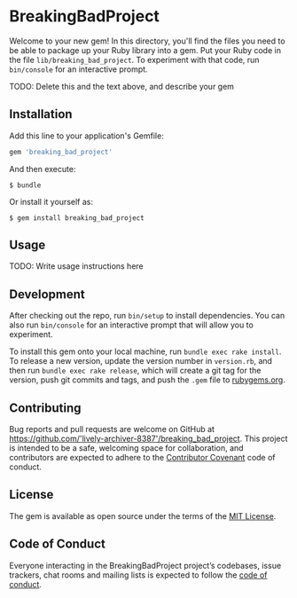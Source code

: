# BreakingBadProject

Welcome to your new gem! In this directory, you'll find the files you need to be able to package up your Ruby library into a gem. Put your Ruby code in the file `lib/breaking_bad_project`. To experiment with that code, run `bin/console` for an interactive prompt.

TODO: Delete this and the text above, and describe your gem

## Installation

Add this line to your application's Gemfile:

```ruby
gem 'breaking_bad_project'
```

And then execute:

    $ bundle

Or install it yourself as:

    $ gem install breaking_bad_project

## Usage

TODO: Write usage instructions here

## Development

After checking out the repo, run `bin/setup` to install dependencies. You can also run `bin/console` for an interactive prompt that will allow you to experiment.

To install this gem onto your local machine, run `bundle exec rake install`. To release a new version, update the version number in `version.rb`, and then run `bundle exec rake release`, which will create a git tag for the version, push git commits and tags, and push the `.gem` file to [rubygems.org](https://rubygems.org).

## Contributing

Bug reports and pull requests are welcome on GitHub at https://github.com/'lively-archiver-8387'/breaking_bad_project. This project is intended to be a safe, welcoming space for collaboration, and contributors are expected to adhere to the [Contributor Covenant](http://contributor-covenant.org) code of conduct.

## License

The gem is available as open source under the terms of the [MIT License](https://opensource.org/licenses/MIT).

## Code of Conduct

Everyone interacting in the BreakingBadProject project’s codebases, issue trackers, chat rooms and mailing lists is expected to follow the [code of conduct](https://github.com/'lively-archiver-8387'/breaking_bad_project/blob/master/CODE_OF_CONDUCT.md).
